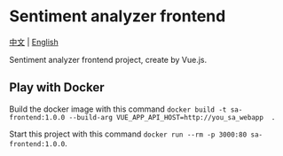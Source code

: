 # Sentiment analyzer frontend

[中文](README.zh_cn.md "中文") | [English](README.md "English")

Sentiment analyzer frontend project, create by Vue.js.

## Play with Docker
Build the docker image with this command `docker build -t sa-frontend:1.0.0 --build-arg VUE_APP_API_HOST=http://you_sa_webapp  .`

Start this project with this command `docker run --rm -p 3000:80 sa-frontend:1.0.0`.
